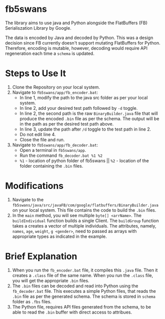 # fb5swans

The library aims to use java and Python alongside the FlatBuffers (FB) Serialiszation Library by Google.

The data is encoded by Java and decoded by Python. This was a design decision since FB currently doesn't support mutating FlatBuffers for Python. Therefore, encoding is mutable, however, decoding would require API regeneration each time a `schema` is updated.

# Steps to Use It
1. Clone the Repository on your local system.
2. Navigate to `fb5swans/app/fb_encoder.bat`:
    * In line 1, modify the path to the java src folder as per your local system.
    * In line 2, add your desired test path followed by `-d` toggle.
    * In line 2, the second path is the raw `BinaryBuilder.java` file that will produce the encoded `.bin` file as per the schema. The output will be in the path as per the desired test path above.
    * In line 3, update the path after `/d` toggle to the test path in line 2.
    * Do not edit line 4.
    * Close the file and run.
3. Navigate to `fb5swans/app/fb_decoder.bat`:
    * Open a terminal in `fb5swans/app`.
    * Run the command `fb_decoder.bat %1 %2`
    * `%1` - location of python folder of fb5swans || `%2` - location of the folder containing the `.bin` files.

# Modifications
1. Navigate to the `fb5swans/java/src/javaFB/com/google/flatbuffers/BinaryBuilder.java` on your local system. This file contains the code to build the `.bin` files.
2. In the `main` method, you will see multiple `byte[] <arrName>`. The `buildIndividual` function builds a single Client. The `buildGroup` function takes a creates a vector of multiple individuals. The attributes, namely, `names`, `age`, `weight`, `g <gender>`, need to passed as arrays with appropriate types as indicated in the example.

# Brief Explanation
1. When you run the `fb_encoder.bat` file, it compiles this `.java` file. Then it creates a `.class` file of the same name. When you run the `.class` file, you will get the appropriate `.bin` files.
2. The `.bin` files can be decoded and read into Python using the `fb_decoder.bat` file. This executes a simple Python files, that reads the `.bin` file as per the generated schema. The schema is stored in `schema` folder as `.fbs` files.
3. The Python file, requires API files generated from the schema, to be able to read the `.bin` buffer with direct access to attribues.